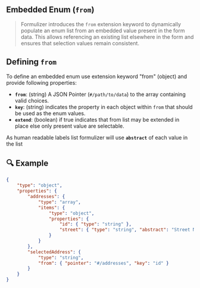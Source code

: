 
## Embedded Enum (`from`)
> Formulizer introduces the `from` extension keyword to dynamically populate an enum list from an embedded value present in the form data. 
> This allows referencing an existing list elsewhere in the form and ensures that selection values remain consistent.

## Defining `from`
To define an embedded enum use extension keyword "from" (object) and provide following properties:
- **`from`**: (string) A JSON Pointer (`#/path/to/data`) to the array containing valid choices.
- **`key`**: (string) indicates the property in each object within `from` that should be used as the enum values.
- **`extend`**: (boolean) if true indicates that from list may be extended in place else only present value are selectable.

As human readable labels list formulizer will use **`abstract`** of each value in the list 

## 🔍 Example
```json
{
    "type": "object",
    "properties": {
        "addresses": {
            "type": "array",
            "items": {
                "type": "object",
                "properties": {
                    "id": { "type": "string" },
                    "street": { "type": "string", "abstract": "Street Name" }
                }
            }
        },
        "selectedAddress": {
            "type": "string",
            "from": { "pointer": "#/addresses", "key": "id" }
        }
    }
}
```

